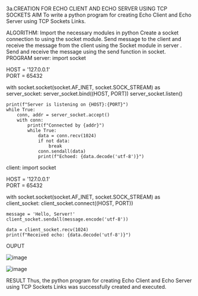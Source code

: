3a.CREATION FOR ECHO CLIENT AND ECHO SERVER USING TCP SOCKETS
AIM
To write a python program for creating Echo Client and Echo Server using TCP Sockets Links.

ALGORITHM:
Import the necessary modules in python
Create a socket connection to using the socket module.
Send message to the client and receive the message from the client using the Socket module in server .
Send and receive the message using the send function in socket.
PROGRAM
server:
import socket

HOST = '127.0.0.1'  
PORT = 65432        

with socket.socket(socket.AF_INET, socket.SOCK_STREAM) as server_socket:
    server_socket.bind((HOST, PORT))
    server_socket.listen()

    print(f"Server is listening on {HOST}:{PORT}")
    while True:
        conn, addr = server_socket.accept()
        with conn:
            print(f"Connected by {addr}")
            while True:
                data = conn.recv(1024)
                if not data:
                    break
                conn.sendall(data)
                print(f"Echoed: {data.decode('utf-8')}")
client:
import socket

HOST = '127.0.0.1'  
PORT = 65432  

with socket.socket(socket.AF_INET, socket.SOCK_STREAM) as client_socket:
    client_socket.connect((HOST, PORT))

    message = 'Hello, Server!'
    client_socket.sendall(message.encode('utf-8'))

    data = client_socket.recv(1024)
    print(f"Received echo: {data.decode('utf-8')}")
OUPUT

![image](https://github.com/user-attachments/assets/3e95fdce-cab8-41b3-90a4-d1c3aec9df44)

![image](https://github.com/user-attachments/assets/441ddd48-ddcd-4088-861d-024236e71e0f)



RESULT
Thus, the python program for creating Echo Client and Echo Server using TCP Sockets Links was successfully created and executed.
